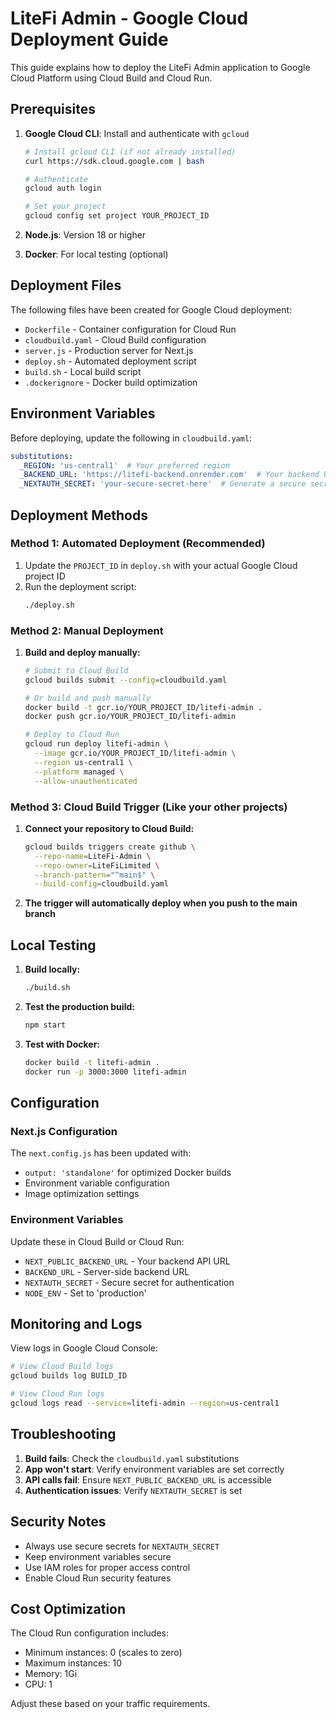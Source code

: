# LiteFi Admin - Google Cloud Deployment Guide

This guide explains how to deploy the LiteFi Admin application to Google Cloud Platform using Cloud Build and Cloud Run.

## Prerequisites

1. **Google Cloud CLI**: Install and authenticate with `gcloud`
   ```bash
   # Install gcloud CLI (if not already installed)
   curl https://sdk.cloud.google.com | bash
   
   # Authenticate
   gcloud auth login
   
   # Set your project
   gcloud config set project YOUR_PROJECT_ID
   ```

2. **Node.js**: Version 18 or higher
3. **Docker**: For local testing (optional)

## Deployment Files

The following files have been created for Google Cloud deployment:

- `Dockerfile` - Container configuration for Cloud Run
- `cloudbuild.yaml` - Cloud Build configuration
- `server.js` - Production server for Next.js
- `deploy.sh` - Automated deployment script
- `build.sh` - Local build script
- `.dockerignore` - Docker build optimization

## Environment Variables

Before deploying, update the following in `cloudbuild.yaml`:

```yaml
substitutions:
  _REGION: 'us-central1'  # Your preferred region
  _BACKEND_URL: 'https://litefi-backend.onrender.com'  # Your backend URL
  _NEXTAUTH_SECRET: 'your-secure-secret-here'  # Generate a secure secret
```

## Deployment Methods

### Method 1: Automated Deployment (Recommended)

1. Update the `PROJECT_ID` in `deploy.sh` with your actual Google Cloud project ID
2. Run the deployment script:
   ```bash
   ./deploy.sh
   ```

### Method 2: Manual Deployment

1. **Build and deploy manually:**
   ```bash
   # Submit to Cloud Build
   gcloud builds submit --config=cloudbuild.yaml
   
   # Or build and push manually
   docker build -t gcr.io/YOUR_PROJECT_ID/litefi-admin .
   docker push gcr.io/YOUR_PROJECT_ID/litefi-admin
   
   # Deploy to Cloud Run
   gcloud run deploy litefi-admin \
     --image gcr.io/YOUR_PROJECT_ID/litefi-admin \
     --region us-central1 \
     --platform managed \
     --allow-unauthenticated
   ```

### Method 3: Cloud Build Trigger (Like your other projects)

1. **Connect your repository to Cloud Build:**
   ```bash
   gcloud builds triggers create github \
     --repo-name=LiteFi-Admin \
     --repo-owner=LiteFiLimited \
     --branch-pattern="^main$" \
     --build-config=cloudbuild.yaml
   ```

2. **The trigger will automatically deploy when you push to the main branch**

## Local Testing

1. **Build locally:**
   ```bash
   ./build.sh
   ```

2. **Test the production build:**
   ```bash
   npm start
   ```

3. **Test with Docker:**
   ```bash
   docker build -t litefi-admin .
   docker run -p 3000:3000 litefi-admin
   ```

## Configuration

### Next.js Configuration
The `next.config.js` has been updated with:
- `output: 'standalone'` for optimized Docker builds
- Environment variable configuration
- Image optimization settings

### Environment Variables
Update these in Cloud Build or Cloud Run:
- `NEXT_PUBLIC_BACKEND_URL` - Your backend API URL
- `BACKEND_URL` - Server-side backend URL
- `NEXTAUTH_SECRET` - Secure secret for authentication
- `NODE_ENV` - Set to 'production'

## Monitoring and Logs

View logs in Google Cloud Console:
```bash
# View Cloud Build logs
gcloud builds log BUILD_ID

# View Cloud Run logs
gcloud logs read --service=litefi-admin --region=us-central1
```

## Troubleshooting

1. **Build fails**: Check the `cloudbuild.yaml` substitutions
2. **App won't start**: Verify environment variables are set correctly
3. **API calls fail**: Ensure `NEXT_PUBLIC_BACKEND_URL` is accessible
4. **Authentication issues**: Verify `NEXTAUTH_SECRET` is set

## Security Notes

- Always use secure secrets for `NEXTAUTH_SECRET`
- Keep environment variables secure
- Use IAM roles for proper access control
- Enable Cloud Run security features

## Cost Optimization

The Cloud Run configuration includes:
- Minimum instances: 0 (scales to zero)
- Maximum instances: 10
- Memory: 1Gi
- CPU: 1

Adjust these based on your traffic requirements.
